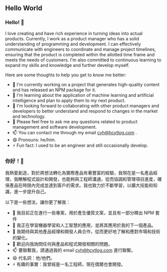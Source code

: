 ## Hello World

<!--
**HCYT/HCYT** is a ✨ _special_ ✨ repository because its `README.md` (this file) appears on your GitHub profile.
-->
### Hello! 👋
I love creating and have rich experience in turning ideas into actual products. Currently, I work as a product manager who has a solid understanding of programming and development. I can effectively communicate with engineers to coordinate and manage project timelines, ensuring that the product is completed within the allotted time frame and meets the needs of customers. I'm also committed to continuous learning to expand my skills and knowledge and further develop myself.

Here are some thoughts to help you get to know me better:

- 🔭 I'm currently working on a project that generates high-quality content and has released an NPM package for it.
- 🌱 I'm learning about the application of machine learning and artificial intelligence and plan to apply them to my next product.
- 👯 I'm looking forward to collaborating with other product managers and developers to better understand and respond to changes in the market and technology.
- 💬 Please feel free to ask me any questions related to product management and software development.
- 📫 You can contact me through my email cyh@hcytlog.com .
- 😄 Pronouns: he/him.
- ⚡ Fun fact: I used to be an engineer and still occasionally develop.


### 你好！👋
我熱愛創造，對於將想法轉化為實際產品有著豐富的經驗，我現在是一名產品經理，我瞭解程式設計和開發，也能夠與工程師溝通，從而協調和管理項目進度，確保產品在時限內完成並達到客戶的需求。我也致力於不斷學習，以擴大技能和知識，進一步提升自己。

以下是一些想法，讓你更了解我：

- 🔭 我目前正在進行一些專案，用於產生優質文案，並且有一部分釋出 NPM 套件
- 🌱 我正在學習機器學習和人工智慧的應用，並將其應用於我的下一個產品。
- 👯 我期待與其他產品經理和開發人員合作，從而更好地了解和應對市場和技術的變化。
- 💬 歡迎向我詢問任何與產品和程式開發相關的問題。
- 📫 要聯繫我，請通過我的 email cyh@hcytlog.com 進行聯繫。
- 😄 代名詞：他/他們。
- ⚡ 有趣的事實：我曾經是一名工程師，現在偶爾也會開發。
